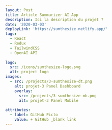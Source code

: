 ```yaml
---
layout: Post
title: Article Summarizer AI App
description: Ici la description du projet ?
date: '2020-03-03'
deployLink: 'https://sumthesize.netlify.app/'
tags:
  - React
  - Redux
  - TailwindCSS
  - OpenAI API
  
logo:
  src: /icons/sumthesize-logo.svg
  alt: project logo
images:
  - src: /projects/3-sumthesize-dt.png
    alt: projet-3 Panel Dashboard
    overlay:
      src: /projects/3-sumthesize-mb.png
      alt: projet-3 Panel Mobile
  
attributes:
  - label: GitHub Picto
    value: + GitHub _blank link
---
```


